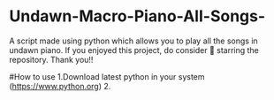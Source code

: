 # Undawn-Macro-Piano-All-Songs-

A script made using python which allows you to play all the songs in undawn piano.
If you enjoyed this project, do consider 🌟 starring the repository.
Thank you!!

#How to use
1.Download latest python in your system (https://www.python.org)
2.
       

                      
